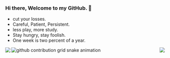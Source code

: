 ### Hi there, Welcome to my GitHub. 👋

- cut your losses.
- Careful, Patient, Persistent.
- less play, more study.
- Stay hungry, stay foolish.
- One week is two percent of a year.
<!--
**HyxiaoGe/HyxiaoGe** is a ✨ _special_ ✨ repository because its `README.md` (this file) appears on your GitHub profile.

Here are some ideas to get you started:

- 🔭 I’m currently working on ...
- 🌱 I’m currently learning ...
- 👯 I’m looking to collaborate on ...
- 🤔 I’m looking for help with ...
- 💬 Ask me about ...
- 📫 How to reach me: ...
- 😄 Pronouns: ...
- ⚡ Fun fact: ...
-->

  <p align="left">
    <a href="https://github.com/anuraghazra/github-readme-stats">
      <img align="left" src="https://github-readme-stats-nine-rouge-81.vercel.app/api/top-langs?username=HyxiaoGe&hide=javascript,css,html,php,freemarker,scss,stylus&count_private=true&show_icons=true&layout=compact"/>
    </a>
    <a href="https://github.com/anuraghazra/github-readme-stats">
      <img align="right"  src="https://github-readme-stats-nine-rouge-81.vercel.app/api?username=HyxiaoGe&show_icons=true&include_all_commits=true&layout=compact&count_private=true"/>
    </a>
  </p>

<picture>
  <source media="(prefers-color-scheme: dark)" srcset="https://github.com/HyxiaoGe/HyxiaoGe/blob/gh-pages/github-contribution-grid-snake-dark.svg">
  <img alt="github contribution grid snake animation" src="https://github.com/HyxiaoGe/HyxiaoGe/blob/gh-pages/github-contribution-grid-snake.svg">
</picture>
